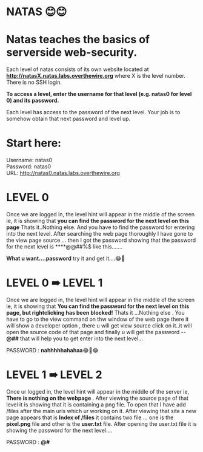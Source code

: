 # NATAS   😊😊

# Natas teaches the basics of serverside web-security.

Each level of natas consists of its own website located at **http://natasX.natas.labs.overthewire.org** where X is the level number. There is no SSH login.

**To access a level, enter the username for that level (e.g. natas0 for level 0) and its password.**

Each level has access to the password of the next level. Your job is to somehow obtain that next password and level up.

# Start here:

Username: natas0\
Password: natas0\
URL:      http://natas0.natas.labs.overthewire.org

# LEVEL 0

Once we are logged in, the level hint will appear in the middle of the screen ie, it is showing that **you can find the password for the next level on this page** Thats it..Nothing else. And you have to find the password for entering into the next level. After searching the web page thoroughly I have gone to the view page source ... then I got the password showing that the password for the next level is ****@@##%$$%^&&**(&^%%$ like this.......

**What u want....password** try it and get it....😂🤣



# LEVEL 0 ➠ LEVEL 1


Once we are logged in, the level hint will appear in the middle of the screen ie, it is showing that **You can find the password for the next level on this page, but rightclicking has been blocked!** 
Thats it ...Nothing else . You have to go to the view command on thw window of the web page there it will show a developer option , there u will get view source click on it..it will open the source code of that page and finally u will get the password -- **@#$%^&*((&^%$#** that will help you to get enter into the next level...

PASSWORD :  **nahhhhhahahaa**😂🤣😂


# LEVEL 1 ➠ LEVEL 2

Once ur logged in, the level hint will appear in the middle of the server ie, **There is nothing on the webpage** . After viewing the source page of that level it is showing that it is containing a png file. To open that I have add /files after the main urls which ur working on it. After viewing that site a new page appears that is **Index of /files** it contains two file ... one is the **pixel.png** file and other is the **user.txt** file. 
After opening the user.txt file it is showing the password for the next level....

PASSWORD : **@#$%^&*(&^%%$**





